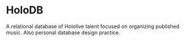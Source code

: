 # HoloDB
A relational database of Hololive talent focused on organizing published music. Also personal database design practice.
